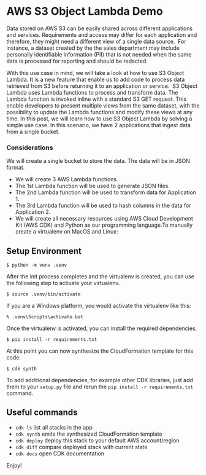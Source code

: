 
# AWS S3 Object Lambda Demo

Data stored  on AWS S3 can be easily shared across different applications and services. Requirements and access may differ for each application and therefore, they might need a different view of a single data source. 
For instance, a dataset created by the the sales department may include personally identifiable information (PII) that is not needed when the same data is processed for reporting and should be redacted.

With this use case in mind, we will take a look at how to use S3 Object Lambda. It is a new feature that enable us to add code to process data retrieved from S3 before returning it to an application or service. 
S3 Object Lambda uses Lambda functions to process and transform data. The Lambda function is invoked inline with a standard S3 GET request. This enable developers to present multiple views from the same dataset, with the possibility to update the Lambda functions and modify these views at any time.
In this post, we will learn how to use S3 Object Lambda by solving a simple use case. In this scenario, we have 2 applications that ingest data from a single bucket. 

### Considerations

We will create a single bucket to store the data.
The data will be in JSON format. 
- We will create 3 AWS Lambda functions. 
- The 1st Lambda function will be used to generate JSON files. 
- The 2nd Lambda function will be used to transform data for Application 1.
- The 3rd Lambda function will be used to hash columns in the data for Application 2.
- We will create all necessary resources using AWS Cloud Development Kit (AWS CDK) and Python as our programming language.To manually create a virtualenv on MacOS and Linux:

## Setup Environment
```
$ python -m venv .venv
```

After the init process completes and the virtualenv is created, you can use the following
step to activate your virtualenv.

```
$ source .venv/bin/activate
```

If you are a Windows platform, you would activate the virtualenv like this:

```
% .venv\Scripts\activate.bat
```

Once the virtualenv is activated, you can install the required dependencies.

```
$ pip install -r requirements.txt
```

At this point you can now synthesize the CloudFormation template for this code.

```
$ cdk synth
```

To add additional dependencies, for example other CDK libraries, just add
them to your `setup.py` file and rerun the `pip install -r requirements.txt`
command.

## Useful commands

 * `cdk ls`          list all stacks in the app
 * `cdk synth`       emits the synthesized CloudFormation template
 * `cdk deploy`      deploy this stack to your default AWS account/region
 * `cdk diff`        compare deployed stack with current state
 * `cdk docs`        open CDK documentation

Enjoy!
